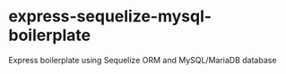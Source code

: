# express-sequelize-mysql-boilerplate
Express boilerplate using Sequelize ORM and MySQL/MariaDB database
